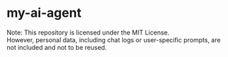 # my-ai-agent

Note: This repository is licensed under the MIT License.  
However, personal data, including chat logs or user-specific prompts, are not included and not to be reused.
